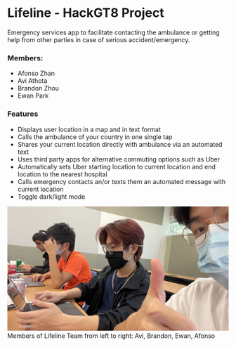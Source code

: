 # Lifeline - HackGT8 Project  
Emergency services app to facilitate contacting the ambulance or getting help from other parties in case of serious accident/emergency.

### Members:  
* Afonso Zhan  
* Avi Athota  
* Brandon Zhou  
* Ewan Park  

### Features
* Displays user location in a map and in text format
* Calls the ambulance of your country in one single tap
* Shares your current location directly with ambulance via an automated text
* Uses third party apps for alternative commuting options such as Uber
* Automatically sets Uber starting location to current location and end location to the nearest hospital
* Calls emergency contacts an/or texts them an automated message with current location
* Toggle dark/light mode

  

![Member](/images/members.jpg)
Members of Lifeline Team from left to right: Avi, Brandon, Ewan, Afonso

